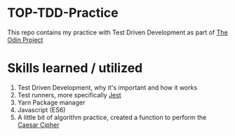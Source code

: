 # TOP-TDD-Practice

This repo contains my practice with Test Driven Development as part of [The Odin Project](https://www.theodinproject.com/)

# Skills learned / utilized

1. Test Driven Development, why it's important and how it works
2. Test runners, more specifically [Jest](https://jestjs.io/)
3. Yarn Package manager
4. Javascript (ES6)
5. A little bit of algorithm practice, created a function to perform the [Caesar Cipher](http://practicalcryptography.com/ciphers/caesar-cipher/)

